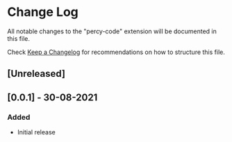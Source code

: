 # Change Log

All notable changes to the "percy-code" extension will be documented in this file.

Check [Keep a Changelog](http://keepachangelog.com/) for recommendations on how to structure this file.

## [Unreleased]
## [0.0.1] - 30-08-2021

### Added

- Initial release